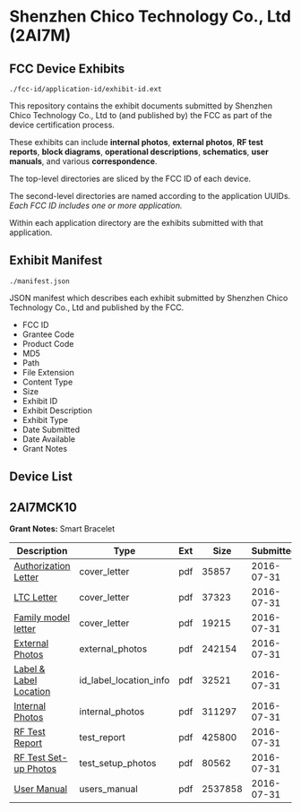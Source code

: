 # Shenzhen Chico Technology Co., Ltd (2AI7M)
## FCC Device Exhibits

```
./fcc-id/application-id/exhibit-id.ext
```

This repository contains the exhibit documents submitted by Shenzhen Chico Technology Co., Ltd to (and published by) the FCC as part of the device certification process.

These exhibits can include **internal photos**, **external photos**, **RF test reports**, **block diagrams**, **operational descriptions**, **schematics**, **user manuals**, and various **correspondence**.

The top-level directories are sliced by the FCC ID of each device.

The second-level directories are named according to the application UUIDs. *Each FCC ID includes one or more application.*

Within each application directory are the exhibits submitted with that application. 

## Exhibit Manifest

```
./manifest.json
```

JSON manifest which describes each exhibit submitted by Shenzhen Chico Technology Co., Ltd and published by the FCC.

- FCC ID
- Grantee Code
- Product Code
- MD5
- Path
- File Extension
- Content Type
- Size
- Exhibit ID
- Exhibit Description
- Exhibit Type
- Date Submitted
- Date Available
- Grant Notes

## Device List
## 2AI7MCK10
**Grant Notes:** Smart Bracelet

| Description | Type | Ext | Size | Submitted | Available |
| ----------- | ---- | --- | ---- | --------- | --------- |
| [Authorization Letter](2AI7MCK10/3e6e5858aa652d6ea5b1a522af5c5cf3/3082242.pdf) | cover_letter | pdf | 35857 | 2016-07-31 | 2016-08-01 |
| [LTC Letter](2AI7MCK10/3e6e5858aa652d6ea5b1a522af5c5cf3/3082243.pdf) | cover_letter | pdf | 37323 | 2016-07-31 | 2016-08-01 |
| [Family model letter](2AI7MCK10/3e6e5858aa652d6ea5b1a522af5c5cf3/3082244.pdf) | cover_letter | pdf | 19215 | 2016-07-31 | 2016-08-01 |
| [External Photos](2AI7MCK10/3e6e5858aa652d6ea5b1a522af5c5cf3/3082245.pdf) | external_photos | pdf | 242154 | 2016-07-31 | 2016-08-01 |
| [Label & Label Location](2AI7MCK10/3e6e5858aa652d6ea5b1a522af5c5cf3/3082246.pdf) | id_label_location_info | pdf | 32521 | 2016-07-31 | 2016-08-01 |
| [Internal Photos](2AI7MCK10/3e6e5858aa652d6ea5b1a522af5c5cf3/3082247.pdf) | internal_photos | pdf | 311297 | 2016-07-31 | 2016-08-01 |
| [RF Test Report](2AI7MCK10/3e6e5858aa652d6ea5b1a522af5c5cf3/3082250.pdf) | test_report | pdf | 425800 | 2016-07-31 | 2016-08-01 |
| [RF Test Set-up Photos](2AI7MCK10/3e6e5858aa652d6ea5b1a522af5c5cf3/3082251.pdf) | test_setup_photos | pdf | 80562 | 2016-07-31 | 2016-08-01 |
| [User Manual](2AI7MCK10/3e6e5858aa652d6ea5b1a522af5c5cf3/3082252.pdf) | users_manual | pdf | 2537858 | 2016-07-31 | 2016-08-01 |

